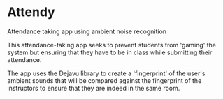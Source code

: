 # Attendy
Attendance taking app using ambient noise recognition

This attendance-taking app seeks to prevent students from 'gaming' the system but ensuring that they have to be in class while submitting their attendance.

The app uses the Dejavu library to create a 'fingerprint' of the user's ambient sounds that will be compared against the fingerprint of the instructors to ensure that they are indeed in the same room.
